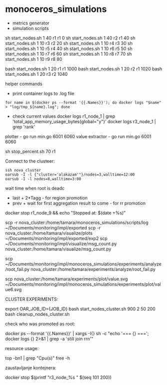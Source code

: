 # monoceros_simulations

- metrics generator
- simulation scripts

sh start_nodes.sh 1 40 r1 r1 0
sh start_nodes.sh 1 40 r2 r1 40
sh start_nodes.sh 1 10 r3 r2 20
sh start_nodes.sh 1 10 r4 r3 30
sh start_nodes.sh 1 10 r5 r4 40
sh start_nodes.sh 1 10 r6 r5 50
sh start_nodes.sh 1 10 r7 r6 60
sh start_nodes.sh 1 10 r8 r7 70
sh start_nodes.sh 1 10 r9 r8 80

bash start_nodes.sh 1 20 r1 r1 1000
bash start_nodes.sh 1 20 r2 r1 1020
bash start_nodes.sh 1 20 r3 r2 1040

helper commands
- print container logs to .log file
```shell
for name in $(docker ps --format '{{.Names}}'); do docker logs "$name" > "log/tmp_${name}.log"; done
```
- check current values
    docker logs r1_node_1 | grep 'total_app_memory_usage_bytes{global=\"y\"}'
    docker logs r3_node_1 | grep 'rank'

plotter - go run min.go 6001 6060
value extractor - go run min.go 6001 6060

sh stop_percent.sh 70 r1

Connect to the clusteer:

    ssh nova_cluster
    oarsub -I -l {"cluster='alakazam'"}/nodes=3,walltime=12:00
    oarsub -I -l nodes=8,walltime=3:00

wait time when root is deadc
- last + 2*Tagg - for region promotion
- prev + wait for first aggregation result to come - for rr promotion

docker stop r1_node_9 && echo "Stopped at: $(date +%s)"

scp -r nova_cluster:/home/tamara/monoceros_simulations/scripts/log ~/Documents/monitoring/impl/exported
scp -r nova_cluster:/home/tamara/visualize/plots ~/Documents/monitoring/impl/exported/exp2
scp ~/Documents/monitoring/impl/visualize/msg_count.py nova_cluster:/home/tamara/visualize/msg_count.py


scp ~/Documents/monitoring/impl/monoceros_simulations/experiments/analyze/root_fail.py nova_cluster:/home/tamara/experiments/analyze/root_fail.py

scp nova_cluster:/home/tamara/experiments/plot/value.svg ~/Documents/monitoring/impl/monoceros_simulations/experiments/plot/value6.svg

CLUSTER EXPERIMENTS:

export OAR_JOB_ID={JOB_ID}
bash start_nodes_cluster.sh 900 2 50 200
bash cleanup_nodes_cluster.sh

check who was promoted as root:

docker ps --format '{{.Names}}' | xargs -I{} sh -c "echo '=== {} ==='; docker logs {} 2>&1 | grep -a 'still join rrn'"

resource usage:

top -bn1 | grep "Cpu(s)"
free -h

zaustavljanje kontejnera:

docker stop $(printf "r3_node_%s " $(seq 101 200))
